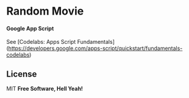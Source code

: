 # Random Movie

#### Google App Script

See [Codelabs: Apps Script Fundamentals] (https://developers.google.com/apps-script/quickstart/fundamentals-codelabs)


License
----

MIT
**Free Software, Hell Yeah!**
